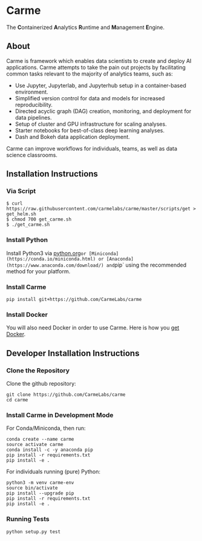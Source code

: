 # Carme
The **C**ontainerized **A**nalytics **R**untime and **M**anagement **E**ngine.

## About
Carme is framework which enables data scientists to create and deploy AI applications.  Carme attempts to take the pain out projects by facilitating common tasks relevant to the majority of analytics teams, such as:
- Use Jupyter, Jupyterlab, and Jupyterhub setup in a container-based environment.
- Simplified version control for data and models for increased reproducibility.
- Directed acyclic graph (DAG) creation, monitoring, and deployment for data pipelines.
- Setup of cluster and GPU infrastructure for scaling analyses.
- Starter notebooks for best-of-class deep learning analyses.
- Dash and Bokeh data application deployment.

Carme can improve workflows for individuals, teams, as well as data science classrooms.

## Installation Instructions

### Via Script
```
$ curl https://raw.githubusercontent.com/carmelabs/carme/master/scripts/get > get_helm.sh
$ chmod 700 get_carme.sh
$ ./get_carme.sh
```
### Install Python
Install Python3 via [python.org](https://www.python.org/downloads/)` or [Miniconda](https://conda.io/miniconda.html) or [Anaconda](https://www.anaconda.com/download/) and `pip` using the recommended method for your platform.

### Install Carme
```
pip install git+https://github.com/CarmeLabs/carme
```

### Install Docker
You will also need Docker in order to use Carme.  Here is how you [get Docker](https://www.docker.com/get-docker).


## Developer Installation Instructions

### Clone the Repository
Clone the github repository:
```
git clone https://github.com/CarmeLabs/carme
cd carme
```
### Install Carme in Development Mode

For Conda/Miniconda, then run:
```
conda create --name carme
source activate carme
conda install -c -y anaconda pip
pip install -r requirements.txt
pip install -e .
```

For individuals running (pure) Python:
```
python3 -m venv carme-env
source bin/activate
pip install --upgrade pip
pip install -r requirements.txt
pip install -e .
```

### Running Tests
`python setup.py test`
